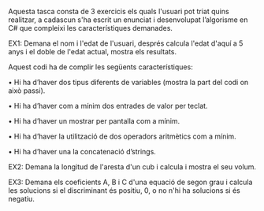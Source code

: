 Aquesta tasca consta de 3 exercicis els quals l'usuari pot triat quins realitzar, a cadascun s'ha escrit un enunciat i desenvolupat l’algorisme en C# que compleixi les característiques demanades.

EX1: Demana el nom i l'edat de l'usuari, després calcula l'edat d'aquí a 5 anys i el doble de l'edat actual, mostra els resultats.

Aquest codi ha de complir les següents característiques:

•	Hi ha d’haver dos tipus diferents de variables (mostra la part del codi on això passi).

•	Hi ha d’haver com a mínim dos entrades de valor per teclat. 

•	Hi ha d’haver un mostrar per pantalla com a mínim.

•	Hi ha d’haver la utilització de dos operadors aritmètics com a mínim.

•	Hi ha d’haver una la concatenació d’strings.

EX2: Demana la longitud de l'aresta d'un cub i calcula i mostra el seu volum.

EX3: Demana els coeficients A, B i C d'una equació de segon grau i calcula les solucions si el discriminant és positiu, 0, o no n'hi ha solucions si és negatiu.



